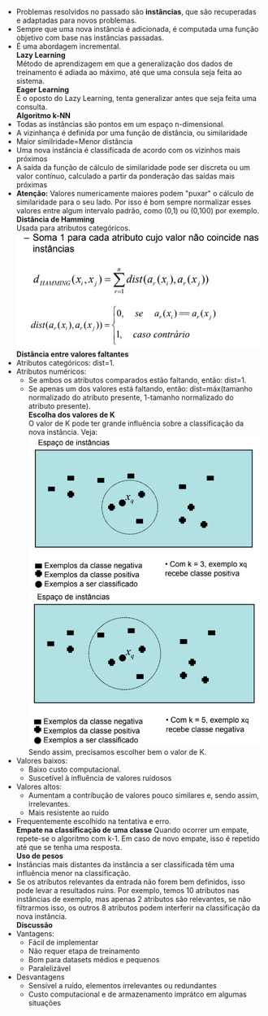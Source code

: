 - Problemas resolvidos no passado são **instâncias**, que são recuperadas e adaptadas para novos problemas.
- Sempre que uma nova instância é adicionada, é computada uma função objetivo com base nas instâncias passadas.
- É uma abordagem incremental.\
**Lazy Learning**\
Método de aprendizagem em que a generalização dos dados de treinamento é adiada ao máximo, até que uma consula seja feita ao sistema.\
**Eager Learning**\
É o oposto do Lazy Learning, tenta generalizar antes que seja feita uma consulta.\
**Algoritmo k-NN**
- Todas as instâncias são pontos em um espaço n-dimensional.
- A vizinhança é definida por uma função de distância, ou similaridade
- Maior similridade=Menor distância
- Uma nova instância é classificada de acordo com os vizinhos mais próximos
- A saída da função de cálculo de similaridade pode ser discreta ou um valor contínuo, calculado a partir da ponderação das saídas mais próximas
- **Atenção:** Valores numericamente maiores podem "puxar" o cálculo de similaridade para o seu lado. Por isso é bom sempre normalizar esses valores entre algum intervalo padrão, como (0,1) ou (0,100) por exemplo.\
**Distância de Hamming**\
Usada para atributos categóricos.\
![Distância de Hamming](https://raw.githubusercontent.com/LinuxUserIRS/Notes/master/SI/Resources/DistanciaHamming.png)\
**Distância entre valores faltantes**
- Atributos categóricos: dist=1.
- Atributos numéricos:
  - Se ambos os atributos comparados estão faltando, então: dist=1.
  - Se apenas um dos valores está faltando, então: dist=máx(tamanho normalizado do atributo presente, 1-tamanho normalizado do atributo presente).\
**Escolha dos valores de K**\
O valor de K pode ter grande influência sobre a classificação da nova instância. Veja:\
![Classificação quando K=3](https://raw.githubusercontent.com/LinuxUserIRS/Notes/master/SI/Resources/K=3.png)\
![Classificação quando K=5](https://raw.githubusercontent.com/LinuxUserIRS/Notes/master/SI/Resources/K=5.png)\
Sendo assim, precisamos escolher bem o valor de K.
- Valores baixos:
  - Baixo custo computacional.
  - Suscetível à influência de valores ruidosos
- Valores altos:
  - Aumentam a contribução de valores pouco similares e, sendo assim, irrelevantes.
  - Mais resistente ao ruído
- Frequentemente escolhido na tentativa e erro.\
**Empate na classificação de uma classe**
Quando ocorrer um empate, repete-se o algoritmo com k-1. Em caso de novo empate, isso é repetido até que se tenha uma resposta.\
**Uso de pesos**
- Instâncias mais distantes da instância a ser classificada têm uma influência menor na classificação.
- Se os atributos relevantes da entrada não forem bem definidos, isso pode levar a resultados ruins.
Por exemplo, temos 10 atributos nas instâncias de exemplo, mas apenas 2 atributos são relevantes, se não filtrarmos isso, os outros 8 atributos podem interferir na classificação da nova instância.\
**Discussão**
- Vantagens:
  - Fácil de implementar
  - Não requer etapa de treinamento
  - Bom para datasets médios e pequenos
  - Paralelizável
- Desvantagens
  - Sensível a ruído, elementos irrelevantes ou redundantes
  - Custo computacional e de armazenamento imprátco em algumas situações
